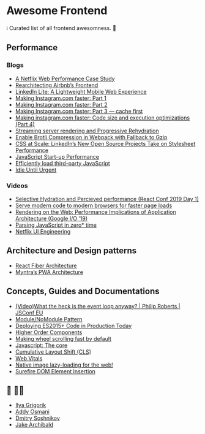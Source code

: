 # Awesome Frontend
:information_source: Curated list of all frontend awesomness. :rocket: 

Performance
-----------------------
### Blogs
* [A Netflix Web Performance Case Study](https://medium.com/dev-channel/a-netflix-web-performance-case-study-c0bcde26a9d9)
* [Rearchitecting Airbnb’s Frontend](https://medium.com/airbnb-engineering/rearchitecting-airbnbs-frontend-5e213efc24d2)
* [LinkedIn Lite: A Lightweight Mobile Web Experience](https://engineering.linkedin.com/blog/2018/03/linkedin-lite--a-lightweight-mobile-web-experience)
* [Making Instagram.com faster: Part 1](https://instagram-engineering.com/making-instagram-com-faster-part-1-62cc0c327538)
* [Making Instagram.com faster: Part 2](https://instagram-engineering.com/making-instagram-com-faster-part-2-f350c8fba0d4)
* [Making Instagram.com faster: Part 3 — cache first](https://instagram-engineering.com/making-instagram-com-faster-part-3-cache-first-6f3f130b9669)
* [Making instagram.com faster: Code size and execution optimizations (Part 4)](https://instagram-engineering.com/making-instagram-com-faster-code-size-and-execution-optimizations-part-4-57668be796a8)
* [Streaming server rendering and Progressive Rehydration](https://developers.google.com/web/updates/2019/02/rendering-on-the-web#progressive-rehydration)
* [Enable Brotli Compression in Webpack with Fallback to Gzip](https://medium.com/groww-engineering/enable-brotli-compression-in-webpack-with-fallback-to-gzip-397a57cf9fc6)
* [CSS at Scale: LinkedIn’s New Open Source Projects Take on Stylesheet Performance](https://engineering.linkedin.com/blog/2018/04/css-at-scale--linkedins-new-open-source-projects-take-on-stylesh)
* [JavaScript Start-up Performance](https://medium.com/reloading/javascript-start-up-performance-69200f43b201)
* [Efficiently load third-party JavaScript](https://web.dev/efficiently-load-third-party-javascript/)
* [Idle Until Urgent](https://philipwalton.com/articles/idle-until-urgent/)

### Videos

* [Selective Hydration and Percieved performance (React Conf 2019 Day 1)](https://www.youtube.com/watch?v=UxoX2faIgDQ&feature=youtu.be&t=3535)
* [Serve modern code to modern browsers for faster page loads](https://web.dev/codelab-serve-modern-code/)
* [Rendering on the Web: Performance Implications of Application Architecture (Google I/O ’19)](https://www.youtube.com/watch?v=k-A2VfuUROg&feature=youtu.be&t=960)
* [Parsing JavaScript in zero* time](https://www.youtube.com/watch?time_continue=5&v=D1UJgiG4_NI&feature=emb_logo)
* [Netflix UI Engineering](https://www.youtube.com/channel/UCGGRRqAjPm6sL3-WGBDnKJA/videos)

Architecture and Design patterns
--------------------------

* [React Fiber Architecture](https://github.com/acdlite/react-fiber-architecture)
* [Myntra’s PWA Architecture](https://medium.com/@nvkudva/myntras-pwa-architecture-1226670042af)


Concepts, Guides and Documentations
------------------

* [(Video)What the heck is the event loop anyway? | Philip Roberts | JSConf EU](https://www.youtube.com/watch?v=8aGhZQkoFbQ)
* [Module/NoModule Pattern](https://jakearchibald.com/2017/es-modules-in-browsers/#nomodule-for-backwards-compatibility)
* [Deploying ES2015+ Code in Production Today](https://philipwalton.com/articles/deploying-es2015-code-in-production-today/)
* [Higher Order Components](https://reactjs.org/docs/higher-order-components.html)
* [Making wheel scrolling fast by default](https://developers.google.com/web/updates/2019/02/scrolling-intervention)
* [Javascript: The core](http://dmitrysoshnikov.com/ecmascript/javascript-the-core/)
* [Cumulative Layout Shift (CLS)](https://web.dev/cls/)
* [Web Vitals](https://web.dev/vitals/)
* [Native image lazy-loading for the web!](https://addyosmani.com/blog/lazy-loading/)
* [Surefire DOM Element Insertion](https://www.paulirish.com/2011/surefire-dom-element-insertion/)

:pencil: :technologist:
-----------------------------
* [Ilya Grigorik](https://www.igvita.com/)
* [Addy Osmani](https://addyosmani.com/)
* [Dmitry Soshnikov](http://dmitrysoshnikov.com/)
* [Jake Archibald](https://jakearchibald.com/)
